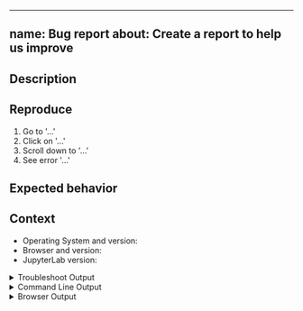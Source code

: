 ______________________________________________________________________

## name: Bug report about: Create a report to help us improve

<!--
Welcome! Before creating a new issue:
* Search for relevant issues
* Follow the issue reporting guidelines:
https://jupyterlab.readthedocs.io/en/3.6.x/getting_started/issue.html
-->

## Description

<!--Describe the bug clearly and concisely. Include screenshots if possible-->

## Reproduce

<!--Describe step-by-step instructions to reproduce the behavior-->

1. Go to '...'
1. Click on '...'
1. Scroll down to '...'
1. See error '...'

<!--Describe how you diagnosed the issue. See the guidelines at
 https://jupyterlab.readthedocs.io/en/3.6.x/getting_started/issue.html -->

## Expected behavior

<!--Describe what you expected to happen-->

## Context

<!--Complete the following for context, and add any other relevant context-->

- Operating System and version:
- Browser and version:
- JupyterLab version:

<details><summary>Troubleshoot Output</summary>
<pre>
Paste the output from running `jupyter troubleshoot` from the command line here.
You may want to sanitize the paths in the output.
</pre>
</details>

<details><summary>Command Line Output</summary>
<pre>
Paste the output from your command line running `jupyter lab` here, use `--debug` if possible.
</pre>
</details>

<details><summary>Browser Output</summary>
<pre>
Paste the output from your browser Javascript console here.
</pre>
</details>
